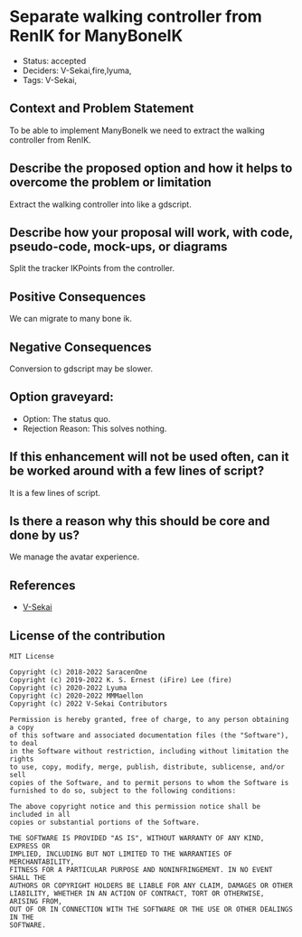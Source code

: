 # Separate walking controller from RenIK for ManyBoneIK

- Status: accepted <!-- draft | proposed | rejected | accepted | deprecated | superseded by -->
- Deciders: V-Sekai,fire,lyuma,
- Tags: V-Sekai,

## Context and Problem Statement

To be able to implement ManyBoneIk we need to extract the walking controller from RenIK.

## Describe the proposed option and how it helps to overcome the problem or limitation

Extract the walking controller into like a gdscript.

## Describe how your proposal will work, with code, pseudo-code, mock-ups, or diagrams

Split the tracker IKPoints from the controller.

## Positive Consequences <!-- improvement of quality attribute satisfaction, follow-up decisions required -->

We can migrate to many bone ik.

## Negative Consequences <!-- compromising quality attribute, follow-up decisions required -->

Conversion to gdscript may be slower.

## Option graveyard:

- Option: The status quo. <!-- List the proposed options no longer open for consideration. -->
- Rejection Reason: This solves nothing. <!-- List the reasons for the rejection: (the bad traits) -->

## If this enhancement will not be used often, can it be worked around with a few lines of script?

It is a few lines of script.

## Is there a reason why this should be core and done by us?

We manage the avatar experience.

## References

- [V-Sekai](https://v-sekai.org/)

## License of the contribution

```
MIT License

Copyright (c) 2018-2022 SaracenOne
Copyright (c) 2019-2022 K. S. Ernest (iFire) Lee (fire)
Copyright (c) 2020-2022 Lyuma
Copyright (c) 2020-2022 MMMaellon
Copyright (c) 2022 V-Sekai Contributors

Permission is hereby granted, free of charge, to any person obtaining a copy
of this software and associated documentation files (the "Software"), to deal
in the Software without restriction, including without limitation the rights
to use, copy, modify, merge, publish, distribute, sublicense, and/or sell
copies of the Software, and to permit persons to whom the Software is
furnished to do so, subject to the following conditions:

The above copyright notice and this permission notice shall be included in all
copies or substantial portions of the Software.

THE SOFTWARE IS PROVIDED "AS IS", WITHOUT WARRANTY OF ANY KIND, EXPRESS OR
IMPLIED, INCLUDING BUT NOT LIMITED TO THE WARRANTIES OF MERCHANTABILITY,
FITNESS FOR A PARTICULAR PURPOSE AND NONINFRINGEMENT. IN NO EVENT SHALL THE
AUTHORS OR COPYRIGHT HOLDERS BE LIABLE FOR ANY CLAIM, DAMAGES OR OTHER
LIABILITY, WHETHER IN AN ACTION OF CONTRACT, TORT OR OTHERWISE, ARISING FROM,
OUT OF OR IN CONNECTION WITH THE SOFTWARE OR THE USE OR OTHER DEALINGS IN THE
SOFTWARE.
```
